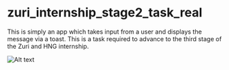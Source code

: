 # zuri_internship_stage2_task_real
This is simply an app which takes input from a user and displays the message via a toast. This is a task required to advance to the third stage of the Zuri and HNG internship.

![Alt text](https://media.giphy.com/media/9pEaxm2uk7xUfJfDt1/giphy.gif?cid=790b7611975f32c3ba913e6cfebb6624f9df6218550d66bb&rid=giphy.gif&ct=g)

